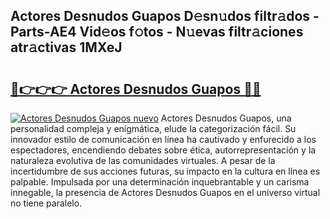 ## Actores Desnudos Guapos D𝚎sn𝚞dos filtr𝚊dos - Parts-AE4 Vid𝚎os f𝚘tos - N𝚞evas filtr𝚊ciones atr𝚊ctivas 1MXeJ

# <h2><a href="http://mb40yfm.tromn.icu/?c=Actores+Desnudos+Guapos">🔗👉👉👉 Actores Desnudos Guapos 🔗🔗</a></h2>

[![Actores Desnudos Guapos nuevo](https://i.imgur.com/pEAQMta.gif)](http://mb40yfm.tromn.icu/?c=Actores+Desnudos+Guapos)
Actores Desnudos Guapos, una personalidad compleja y enigmática, elude la categorización fácil. Su innovador estilo de comunicación en línea ha cautivado y enfurecido a los espectadores, encendiendo debates sobre ética, autorrepresentación y la naturaleza evolutiva de las comunidades virtuales. A pesar de la incertidumbre de sus acciones futuras, su impacto en la cultura en línea es palpable. Impulsada por una determinación inquebrantable y un carisma innegable, la presencia de Actores Desnudos Guapos en el universo virtual no tiene paralelo.
